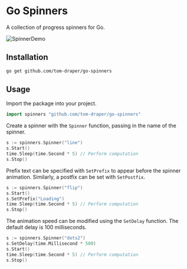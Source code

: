 # Go Spinners
A collection of progress spinners for Go.

![SpinnerDemo](https://user-images.githubusercontent.com/41476809/181807553-316d0f69-426a-4559-9268-d50a8ae9d611.gif)

## Installation

```bash
go get github.com/tom-draper/go-spinners
```

## Usage

Import the package into your project.

```go
import spinners "github.com/tom-draper/go-spinners"
```

Create a spinner with the <code>Spinner</code> function, passing in the name of the spinner.

```go
s := spinners.Spinner("line")
s.Start()
time.Sleep(time.Second * 5) // Perform computation
s.Stop()
```

Prefix text can be specified with <code>SetPrefix</code> to appear before the spinner animation. Similarly, a postfix can be set with <code>SetPostfix</code>.

```go
s := spinners.Spinner("flip")
s.Start()
s.SetPrefix("Loading")
time.Sleep(time.Second * 5) // Perform computation
s.Stop()
```

The animation speed can be modified using the <code>SetDelay</code> function. The default delay is 100 milliseconds.

```go
s := spinners.Spinner("dots2")
s.SetDelay(time.Millisecond * 500)
s.Start()
time.Sleep(time.Second * 5) // Perform computation
s.Stop()
```
